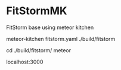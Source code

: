 # FitStormMK
FitStorm base using meteor kitchen

meteor-kitchen fitstorm.yaml ./build/fitstorm

cd ./build/fitstorm/
meteor

localhost:3000